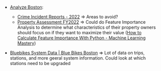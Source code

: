 - [Analyze Boston](https://data.boston.gov/):
  - [Crime Incident Reports - 2022](https://data.boston.gov/dataset/crime-incident-reports-august-2015-to-date-source-new-system/resource/313e56df-6d77-49d2-9c49-ee411f10cf58) => Areas to avoid?
  - [Property Assessment FY2022](https://data.boston.gov/dataset/property-assessment/resource/4b99718b-d064-471b-9b24-517ae5effecc) => Could do Feature Importance Analysis to determine what characteristics of their property owners should focus on if they want to maximize their value ([How to Calculate Feature Importance With Python - Machine Learning Mastery](https://machinelearningmastery.com/calculate-feature-importance-with-python/))

- [Bluebikes System Data | Blue Bikes Boston](https://www.bluebikes.com/system-data) => Lot of data on trips, stations, and more geeral system information. Could look at which stations need to be upgraded
